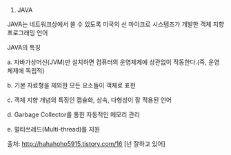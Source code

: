 ﻿1. JAVA

JAVA는 네트워크상에서 쓸 수 있도록 미국의 선 마이크로 시스템즈가 개발한 객체 지향 프로그래밍 언어

JAVA의 특징

a. 자바가상머신(JVM)만 설치하면 컴퓨터의 운영체제에 상관없이 작동한다.(즉, 운영체제에 독립적)

b. 기본 자료형을 제외한 모든 요소들이 객체로 표현

c. 객체 지향 개념의 특징인 캡슐화, 상속, 다형성이 잘 적용된 언어

d. Garbage Collector를 통한 자동적인 메모리 관리

e. 멀티쓰레드(Multi-thread)를 지원



출처: http://hahahoho5915.tistory.com/16 [넌 잘하고 있어]